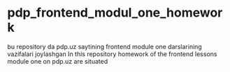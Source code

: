 # pdp_frontend_modul_one_homework
bu repository da pdp.uz saytining frontend module one darslarining vazifalari joylashgan
In this repository homework of the frontend lessons module one on pdp.uz are situated
